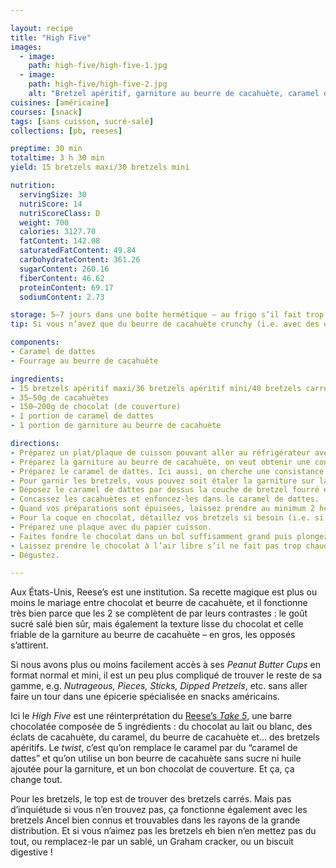 ```yaml
---

layout: recipe
title: "High Five"
images:
  - image:
    path: high-five/high-five-1.jpg
  - image:
    path: high-five/high-five-2.jpg
    alt: "Bretzel apéritif, garniture au beurre de cacahuète, caramel de dattes, cacahuètes, et chocolat noir. On peut bien voir les ingrédients quand on découpe/croque dans cette confiserie, comme dans l’originale."
cuisines: [américaine]
courses: [snack]
tags: [sans cuisson, sucré-salé]
collections: [pb, reeses]

preptime: 30 min
totaltime: 3 h 30 min 
yield: 15 bretzels maxi/30 bretzels mini

nutrition:
  servingSize: 30
  nutriScore: 14
  nutriScoreClass: D
  weight: 700
  calories: 3127.70
  fatContent: 142.08
  saturatedFatContent: 49.84
  carbohydrateContent: 361.26
  sugarContent: 260.16
  fiberContent: 46.62
  proteinContent: 69.17
  sodiumContent: 2.73

storage: 5–7 jours dans une boîte hermétique – au frigo s’il fait trop chaud. 2 mois au congélateur.
tip: Si vous n’avez que du beurre de cacahuète crunchy (i.e. avec des éclats de cacahuètes) sous la main, vous pouvez en mettre environ 30&nbsp;grammes de plus dans le fourrage – soit 150&nbsp;grammes. Avec le beurre de cacahuète crunchy dans le caramel de dattes, vous devriez obtenir plus ou moins la bonne quantité des cacahuètes à concasser.

components:
- Caramel de dattes
- Fourrage au beurre de cacahuète

ingredients:
- 15 bretzels apéritif maxi/36 bretzels apéritif mini/40 bretzels carrés
- 35–50g de cacahuètes
- 150–200g de chocolat (de couverture)
- 1 portion de caramel de dattes
- 1 portion de garniture au beurre de cacahuète

directions:
- Préparez un plat/plaque de cuisson pouvant aller au réfrigérateur avec du papier cuisson.
- Préparez la garniture au beurre de cacahuète, on veut obtenir une consistance proche de la pâte à modeler, quelque chose qui se tient en un morceau mais qui reste étalable donc pas trop crémeux. Réservez.
- Préparez le caramel de dattes. Ici aussi, on cherche une consistance qui se tient bien, pas quelque chose de trop crémeux. Ça doit légèrement coller aux mains mais rester facilement manipulable et étalable. Réservez.
- Pour garnir les bretzels, vous pouvez soit étaler la garniture sur la plaque et délicatement enfoncer les bretzels dedans, soit remplir les bretzels un à un puis les déposer sur la plaque. N’hésitez pas à déborder un peu pour avoir une base sur laquelle poser le caramel de dattes.
- Déposez le caramel de dattes par dessus la couche de bretzel fourré et compactez bien sans pour autant casser le bretzel.
- Concassez les cacahuètes et enfoncez-les dans le caramel de dattes.
- Quand vos préparations sont épuisées, laissez prendre au minimum 2 heures au réfrigérateur – et idéalement la nuit.
- Pour la coque en chocolat, détaillez vos bretzels si besoin (i.e. si vous n’avez pas assemblé les bretzels un par un).
- Préparez une plaque avec du papier cuisson.
- Faites fondre le chocolat dans un bol suffisamment grand puis plongez les bretzels dedans et nappez bien tout autour.
- Laissez prendre le chocolat à l’air libre s’il ne fait pas trop chaud, ou 2 heures au frigo, ou 20 minutes au congélateur en express.
- Dégustez.

---
```


Aux États-Unis, Reese’s est une institution. Sa recette magique est plus ou moins le mariage entre chocolat et beurre de cacahuète, et il fonctionne très bien parce que les 2 se complètent de par leurs contrastes&nbsp;: le goût sucré salé bien sûr, mais également la texture lisse du chocolat et celle friable de la garniture au beurre de cacahuète – en gros, les opposés s’attirent. 

Si nous avons plus ou moins facilement accès à ses <i lang="en">Peanut Butter Cups</i> en format normal et mini, il est un peu plus compliqué de trouver le reste de sa gamme, e.g. <i lang="en">Nutrageous, Pieces, Sticks, Dipped Pretzels</i>, etc. sans aller faire un tour dans une épicerie spécialisée en snacks américains.

Ici le <i lang="en">High Five</i> est une réinterprétation du [Reese’s <i lang="en">Take 5</i>](https://en.wikipedia.org/wiki/Reese%27s_Take_5), une barre chocolatée composée de 5 ingrédients&nbsp;: du chocolat au lait ou blanc, des éclats de cacahuète, du caramel, du beurre de cacahuète et… des bretzels apéritifs. Le <i lang="en">twist</i>, c’est qu’on remplace le caramel par du “caramel de dattes” et qu’on utilise un bon beurre de cacahuète sans sucre ni huile ajoutée pour la garniture, et un bon chocolat de couverture. Et ça, ça change tout.

Pour les bretzels, le top est de trouver des bretzels carrés. Mais pas d’inquiétude si vous n’en trouvez pas, ça fonctionne également avec les bretzels Ancel bien connus et trouvables dans les rayons de la grande distribution. Et si vous n’aimez pas les bretzels eh bien n’en mettez pas du tout, ou remplacez-le par un sablé, un Graham cracker, ou un biscuit digestive&nbsp;!